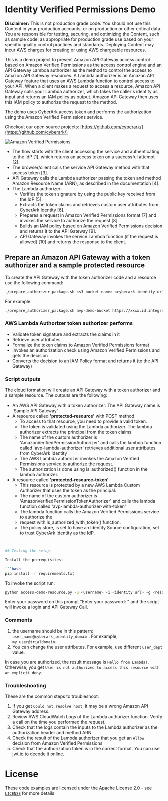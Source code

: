 # Identity Verified Permissions Demo

**Disclaimer:** This is not production grade code. You should not use this Content in your production accounts, or on production or other critical data. You are responsible for testing, securing, and optimizing the Content, such as sample code, as appropriate for production grade use based on your specific quality control practices and standards. Deploying Content may incur AWS charges for creating or using AWS chargeable resources.

This is a demo project to present Amazon API Gateway access control based on Amazon Verified Permissions as the access control engine and an API Gateway Lambda authorizer as the method to control the access to Amazon API Gateway resources. A Lambda authorizer is an Amazon API Gateway feature that uses an AWS Lambda function to control access to your API. When a client makes a request to access a resource, Amazon API Gateway calls your Lambda authorizer, which takes the caller's identity as input and returns an IAM policy as output. Amazon API Gateway then uses this IAM policy to authorize the request to the method.

The demo uses CyberArk access token and performs the authorization using the Amazon Verified Permissions service.

Checkout our open source projects: [https://github.com/cyberark/](https://github.com/cyberark/)

![Amazon Verified Permissions](architecture.png "Flow and Architecture of the lambda authorizer")

- The flow starts with the client accessing the service and authenticating to the IdP [1], which returns an access token on a successful attempt [2].
- The browser/client calls the service API Gateway method with that access token [3].
- API Gateway calls the Lambda authorizer passing the token and method Amazon Resource Name (ARN), as described in the documentation [4].
- The Lambda authorizer:
  - Verifies the token signature by using the public key received from the IdP [5].
  - Extracts the token claims and retrieves custom user attributes from CyberArk Identity [6].
  - Prepares a request in Amazon Verified Permissions format [7] and invokes the service to authorize the request [8].
  - Builds an IAM policy based on Amazon Verified Permissions decision and returns it to the API Gateway [9].
  - API Gateway invokes the service Lambda function (if the request is allowed) [10] and returns the response to the client.

## Prepare an Amazon API Gateway with a token authorizer and a sample protected resource

To create the API Gateway with the token authorizer code and a resource use the following command:

```bash
./prepare_authorizer_package.sh <s3 bucket name> <cyberark identity url> <region>
```

For example:
```bash
./prepare_authorizer_package.sh avp-demo-bucket https://xxxx.id.integration-cyberark.cloud/ us-east-1
```

### AWS Lambda Authorizer token authorizer performs

- Validate token signature and extracts the claims in it
- Retrieve user attributes
- Formalize the token claims to Amazon Verified Permissions format
- Invokes an authorization check using Amazon Verified Permissions and gets the decision
- Converts the decision to an IAM Policy format and returns it (to the API Gateway)

### Script outputs
The cloud formation will create an API Gateway with a token authorizer and a sample resource. 
The outputs are the following:
- An AWS API Gateway with a token authorizer.
  The API Gateway name is 'Sample API Gateway'
- A resource called **'protected-resource'** with POST method. 
  - To access to that resource, you need to provide a valid token. 
  - The token is validated using the Lambda authorizer. 
    The lambda authorizer extracts the principal from the token claims
  - The name of the custom authorizer is 'AmazonVerifiedPermissionAuthorizer' and calls the lambda function called 'avp-lambda-authorizer'
    retrieves additional user attributes from CyberArk Identity
  - The AWS Lambda authorizer invokes the Amazon Verified Permissions service to authorize the request.
  - The authorization is done using is_authorized() function in the lambda authorizer.
- A resource called **'protected-resource-token'**
  - This resource is protected by a new AWS Lambda Custom Authorizer that uses the token as the principal.
  - The name of the custom authorizer is 'AmazonVerifiedPermissionTokenAuthorizer' and calls the lambda function called 'avp-lambda-authorizer-with-token'
  - The lambda function calls the Amazon Verified Permissions service to authorize the 
  - request with is_authorized_with_token() function.
  - The policy store, is set to have an Identity Source configuration, set to trust CyberArk Identity as the IdP.

```bash


## Testing the setup

Install the prerequisites:

```bash
pip install -r requirements.txt
```

To invoke the script run:

```bash
python access-demo-resource.py -u <username> -i <identity url> -g <resource url>
```
Enter your password on this prompt "Enter your password: " and the script will invoke a login and API Gateway Call. 


### Comments

1. the username should be in this pattern: `user_name@cyberark_identity_domain`. For example, `my_user@trialdomain`.
2. You can change the user attributes. For example, use different `user_dept` value.

In case you are authorized, the result message is `Hello from Lambda!`. Otherwise, you get `User is not authorized to access this resource with an explicit deny`.

### Troubleshooting

These are the common steps to troubleshoot:

1. If you get `Could not resolve host`, it may be a wrong Amazon API Gateway address.
2. Review AWS CloudWatch Logs of the Lambda authorizer function. Verify a call on the time you performed the request.
3. Check that the logs contain the inputs to the Lambda authorizer as the authorization header and method ARN.
4. Check the result of the Lambda authorizer that you get an `Allow` decision from Amazon Verified Permissions
5. Check that the authorization token is in the correct format. You can use [jwt.io](https://jwt.io/) to decode it online.

# License

These code examples are licensed under the Apache License 2.0 - see [`LICENSE`](LICENSE.md) for more details.
